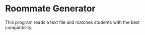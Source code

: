 # Roommate Generator 

This program reads a text file and matches students with the best compatibility. 
